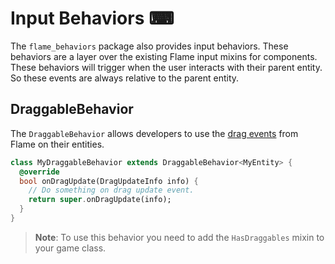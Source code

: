 # Input Behaviors ⌨

The `flame_behaviors` package also provides input behaviors. These behaviors are a layer over the
existing Flame input mixins for components. These behaviors will trigger when the user interacts with their parent entity. So these events are always relative to the parent entity.

## DraggableBehavior

The `DraggableBehavior` allows developers to use the [drag events][flame_drag_docs] from Flame on their entities.

```dart
class MyDraggableBehavior extends DraggableBehavior<MyEntity> {
  @override
  bool onDragUpdate(DragUpdateInfo info) {
    // Do something on drag update event.
    return super.onDragUpdate(info);
  }
}
```

> **Note**: To use this behavior you need to add the `HasDraggables` mixin to your game class.

[flame_drag_docs]: https://docs.flame-engine.org/1.6.0/flame/inputs/gesture_input.html#draggable-components
